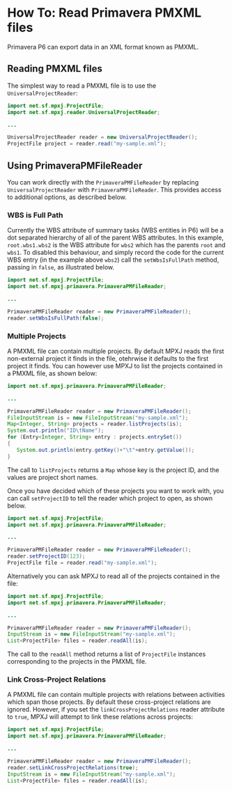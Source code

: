 # How To: Read Primavera PMXML files
Primavera P6 can export data in an XML format known as PMXML.

## Reading PMXML files
The simplest way to read a PMXML file is to use the `UniversalProjectReader`:

```java
import net.sf.mpxj.ProjectFile;
import net.sf.mpxj.reader.UniversalProjectReader;

...

UniversalProjectReader reader = new UniversalProjectReader();
ProjectFile project = reader.read("my-sample.xml");
```

## Using PrimaveraPMFileReader
You can work directly with the `PrimaveraPMFileReader` by replacing
`UniversalProjectReader` with `PrimaveraPMFileReader`. This provides access to
additional options, as described below.

### WBS is Full Path
Currently the WBS attribute of summary tasks (WBS entities in P6) will be a dot
separated hierarchy of all of the parent WBS attributes.
In this example, `root.wbs1.wbs2` is the WBS attribute for `wbs2` which has
the parents `root` and `wbs1`. To disabled this behaviour, and simply record
the code for the current WBS entry (in the example above `wbs2`) call the
`setWbsIsFullPath` method, passing in `false`, as illustrated below.  


```java
import net.sf.mpxj.ProjectFile;
import net.sf.mpxj.primavera.PrimaveraPMFileReader;

...

PrimaveraPMFileReader reader = new PrimaveraPMFileReader();
reader.setWbsIsFullPath(false);
```

### Multiple Projects
A PMXML file can contain multiple projects. By default MPXJ reads the first
non-external project it finds in the file, otehrwise it defaults to the first
project it finds. You can however use MPXJ to list the projects contained in a
PMXML file, as shown below:

```java
import net.sf.mpxj.primavera.PrimaveraPMFileReader;

...

PrimaveraPMFileReader reader = new PrimaveraPMFileReader();
FileInputStream is = new FileInputStream("my-sample.xml");
Map<Integer, String> projects = reader.listProjects(is);
System.out.println("ID\tName");
for (Entry<Integer, String> entry : projects.entrySet())
{
   System.out.println(entry.getKey()+"\t"+entry.getValue());
}
```
The call to `listProjects` returns a `Map` whose key is the project ID,
and the values are project short names.

Once you have decided which of these projects you want to work with, you can
call `setProjectID` to tell the reader which project to open, as shown below.

```java
import net.sf.mpxj.ProjectFile;
import net.sf.mpxj.primavera.PrimaveraPMFileReader;

...

PrimaveraPMFileReader reader = new PrimaveraPMFileReader();
reader.setProjectID(123);
ProjectFile file = reader.read("my-sample.xml");
```

Alternatively you can ask MPXJ to read all of the projects contained in the file:

```java
import net.sf.mpxj.ProjectFile;
import net.sf.mpxj.primavera.PrimaveraPMFileReader;

...

PrimaveraPMFileReader reader = new PrimaveraPMFileReader();
InputStream is = new FileInputStream("my-sample.xml");
List<ProjectFile> files = reader.readAll(is);
```

The call to the `readAll` method returns a list of `ProjectFile` instances
corresponding to the projects in the PMXML file.

### Link Cross-Project Relations
A PMXML file can contain multiple projects with relations between activities
which span those projects. By default these cross-project relations are ignored.
However, if you set the `linkCrossProjectRelations` reader attribute to `true`,
MPXJ will attempt to link these relations across projects: 

```java
import net.sf.mpxj.ProjectFile;
import net.sf.mpxj.primavera.PrimaveraPMFileReader;

...

PrimaveraPMFileReader reader = new PrimaveraPMFileReader();
reader.setLinkCrossProjectRelations(true);
InputStream is = new FileInputStream("my-sample.xml");
List<ProjectFile> files = reader.readAll(is);
```

